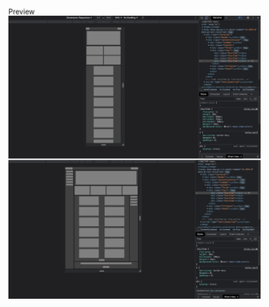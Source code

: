 Preview
![Elon](https://github.com/IFalcoNI/OktenWebHomework/blob/main/H4_HTML/Additional/Preview_2.png)
![Elon](https://github.com/IFalcoNI/OktenWebHomework/blob/main/H4_HTML/Additional/Preview.png)
